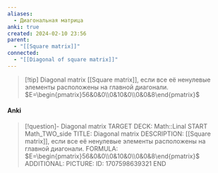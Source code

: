 ```yaml
---
aliases:
  - Диагональная матрица
anki: true
created: 2024-02-10 23:56
parent:
  - "[[Square matrix]]"
connected:
  - "[[Diagonal of square matrix]]"
---
```


> [!tip] Diagonal matrix
[[Square matrix]], если все её ненулевые элементы расположены на главной диагонали.
$E=\begin{pmatrix}56&0&0\\0&10&0\\0&0&8\end{pmatrix}$


#### Anki
> [!question]- Diagonal matrix
TARGET DECK: Math::Linal 
START
Math_TWO_side
TITLE: Diagonal matrix
DESCRIPTION: [[Square matrix]], если все её ненулевые элементы расположены на главной диагонали.
FORMULA: $E=\begin{pmatrix}56&0&0\\0&10&0\\0&0&8\end{pmatrix}$
ADDITIONAL:
PICTURE:
ID: 1707598639321
END















